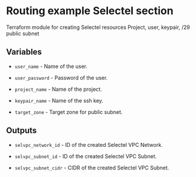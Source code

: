# Routing example Selectel section

Terraform module for creating Selectel resources
Project, user, keypair, /29 public subnet

## Variables

  * `user_name` - Name of the user.

  * `user_password` - Password of the user.

  * `project_name` - Name of the project.

  * `keypair_name` - Name of the ssh key.

  * `target_zone` - Target zone for public subnet.

## Outputs

  * `selvpc_network_id` - ID of the created Selectel VPC Network.

  * `selvpc_subnet_id` - ID of the created Selectel VPC Subnet.

  * `selvpc_subnet_cidr` - CIDR of the created Selectel VPC Subnet.
